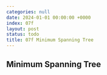 ```yaml
---
categories: null
date: 2024-01-01 00:00:00 +0000
index: 07f
layout: post
status: todo
title: 07f Minimum Spanning Tree
---
```


## Minimum Spanning Tree